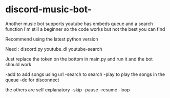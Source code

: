 # discord-music-bot-
Another music bot supports youtube has embeds queue and a search function I'm still a beginner so the code works but not the best you can find

Recommend using the latest python version

Need : 
discord.py
youtube_dl
youtube-search

Just replace the token on the bottom in main.py and run it and the bot should work

-add to add songs using url
-search to search
-play to play the songs in the queue
-dc for disconnect

the others are self explanatory
-skip
-pause
-resume
-loop



